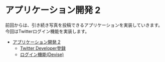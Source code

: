 # アプリケーション開発 2

前回からは、引き続き写真を投稿できるアプリケーションを実装していきます。今回はTwitterログイン機能を実装します。

* [アプリケーション開発 2](003.md)
  * [Twitter Developer登録](003_twitter.md)
  * [ログイン機能(Devise)](003_devise.md)
